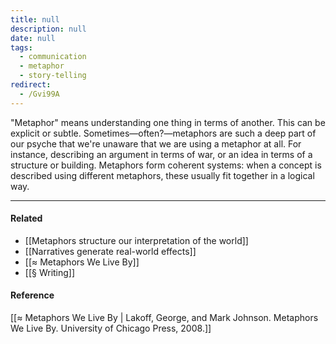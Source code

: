 ```yaml
---
title: null
description: null
date: null
tags:
  - communication
  - metaphor
  - story-telling
redirect:
  - /Gvi99A
---
```


"Metaphor" means understanding one thing in terms of another. This can be explicit or subtle. Sometimes—often?—metaphors are such a deep part of our psyche that we're unaware that we are using a metaphor at all. For instance, describing an argument in terms of war, or an idea in terms of a structure or building. Metaphors form coherent systems: when a concept is described using different metaphors, these usually fit together in a logical way.

---

#### Related

- [[Metaphors structure our interpretation of the world]]
- [[Narratives generate real-world effects]]
- [[≈ Metaphors We Live By]]
- [[§ Writing]]

#### Reference

[[≈ Metaphors We Live By | Lakoff, George, and Mark Johnson. Metaphors We Live By. University of Chicago Press, 2008.]]
